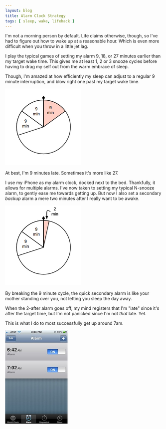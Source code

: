 ```yaml
---
layout: blog
title: Alarm Clock Strategy
tags: [ sleep, wake, lifehack ]
---
```


I'm not a morning person by default. Life claims otherwise, though, so 
I've had to figure out how to wake up at a reasonable hour.  Which is
even more difficult when you throw in a little jet lag.

I play the typical games of setting my alarm 9, 18, or 27 minutes
earlier than my target wake time.  This gives me at least 1, 2 or
3 snooze cycles before having to drag my self out from the warm
embrace of sleep.

Though, I'm amazed at how efficiently my sleep can adjust to a regular
9 minute interruption, and blow right one past my target wake time.

![One alarm, 9 minute snooze, late!](/blog/assets/snooze9.png)

At best, I'm 9 minutes late.  Sometimes it's more like 27.

I use my iPhone as my alarm clock, docked next to the bed. Thankfully, 
it allows for multiple alarms. I've now taken to setting my typical
N-snooze alarm, to gently ease me towards getting up.  But now I also
set a secondary *backup* alarm a mere two minutes after I really want
to be awake. 

![Two alarms, 9 minute snooze, plus 2, okay!](/blog/assets/snooze9plus2.png)

By breaking the 9 minute cycle, the quick secondary alarm is like
your mother standing over you, not letting you sleep the day away.

When the 2-after alarm goes off, my mind registers that I'm "late"
since it's after the target time, but I'm not panicked since I'm not
*that* late.  Yet.

This is what I do to most successfully get up around 7am.

![iPhone settings](/blog/assets/iphone-alarms.jpg)
